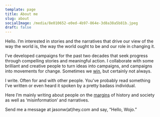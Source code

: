 ```yaml
---
template: page
title: About me
slug: about
socialImage: /media/8e010652-e0ed-4b97-864e-3d8a38a5b81b.jpeg
draft: false
---
```

Hello. I’m interested in stories and the narratives that drive our view of the way the world is, the way the world ought to be and our role in changing it.

I’ve developed campaigns for the past two decades that seek progress through compelling stories and meaningful action. I collaborate with some brilliant and creative people to turn ideas into campaigns, and campaigns into movements for change. Sometimes we [win](https://www.worldbank.org/en/news/opinion/2015/11/06/malala-a-full-secondary-education-must-become-the-ordinary-expectation-of-every-girl-in-the-world), but certainly not always.

I write. Often for and with other people. You’ve probably read something I’ve written or even heard it spoken by a pretty badass individual.

Here I’m mainly writing about people on the [margins](/category/margins/) of history and society as well as ‘misinformation’ and narratives.

Send me a message at jasonw(at)hey.com and say, “Hello, Wojo.”